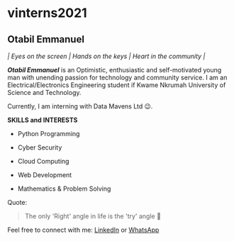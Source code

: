 # vinterns2021

## Otabil Emmanuel

_| Eyes on the screen | Hands on the keys | Heart in the community |_

**_Otabil Emmanuel_** is an Optimistic, enthusiastic and self-motivated young man with unending passion for technology and community service. I am an Electrical/Electronics Engineering student if Kwame Nkrumah University of Science and Technology. 

Currently, I am interning with Data Mavens Ltd 😉.

**SKILLS and INTERESTS**

* Python Programming

* Cyber Security

* Cloud Computing 

* Web Development

* Mathematics & Problem Solving

Quote: 
> The only 'Right' angle in life is the 'try' angle 🔺

Feel free to connect with me:  [LinkedIn](https://www.linkedin.com/in/emmanuelotabil)  or  [WhatsApp](wa.me/+233275444079)

